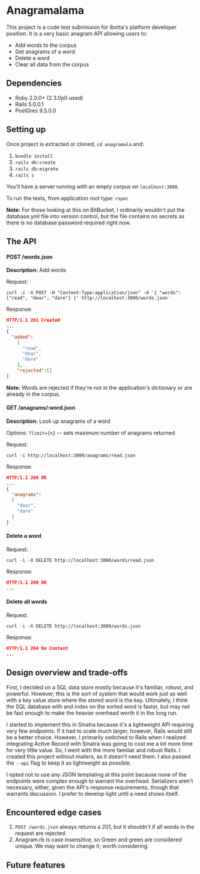 # Anagramalama

This project is a code test submission for Ibotta's platform developer position. It is a very basic anagram API allowing users to:
* Add words to the corpus
* Get anagrams of a word
* Delete a word
* Clear all data from the corpus

## Dependencies
* Ruby 2.0.0+ (2.3.0p0 used)
* Rails 5.0.0.1
* PostGres 9.5.0.0

## Setting up
Once project is extracted or cloned, `cd anagramala` and:
1. `bundle install`
2. `rails db:create`
3. `rails db:migrate`
4. `rails s`

You'll have a server running with an empty corpus on `localhost:3000`.

To run the tests, from application root type: `rspec`

**Note:** For those looking at this on BitBucket, I ordinarily wouldn't put the database.yml file into version control, but the file contains no secrets as there is no database password required right now.

## The API
#### POST /words.json
**Description:** Add words

Request:
```shell
curl -i -X POST -H "Content-Type:application/json" -d '{ "words": ["read", "dear", "dare"] }' http://localhost:3000/words.json`
```
Response:
```json
HTTP/1.1 201 Created
...
{
  "added":
    [
      "read",
      "dear",
      "dare"
    ],
    "rejected":[]
}
```
**Note:** Words are rejected if they're not in the application's dictionary or are already in the corpus.

#### GET /anagrams/:word.json
**Description:** Look up anagrams of a word

Options: `?limit={n}` -- sets maximum number of anagrams returned

Request:
```shell
curl -i http://localhost:3000/anagrams/read.json
```

Response:
```json
HTTP/1.1 200 OK
...
{
  "anagrams":
  [
    "dear",
    "dare"
  ]
}
```

#### Delete a word
Request:
```shell
curl -i -X DELETE http://localhost:3000/words/read.json
```

Response:
```json
HTTP/1.1 200 OK
...
```

#### Delete all words
Request:
```shell
curl -i -X DELETE http://localhost:3000/words.json
```

Response:
```json
HTTP/1.1 204 No Content
...
```

## Design overview and trade-offs
First, I decided on a SQL data store mostly because it's familiar, robust, and powerful. However, this is the sort of system that would work just as well with a key value store where the stored word is the key. Ultimately, I think the SQL database with and index on the sorted word is faster, but may not be fast enough to make the heavier overhead worth it in the long run.

I started to implement this in Sinatra because it's a lightweight API requiring very few endpoints. If it had to scale much larger, however, Rails would still be a better choice. However, I primarily switched to Rails when I realized integrating Active Record with Sinatra was going to cost me a lot more time for very little value. So, I went with the more familiar and robust Rails. I created this project without mailers, as it doesn't need them. I also passed the `--api` flag to keep it as lightweight as possible.

I opted not to use any JSON templating at this point because none of the endpoints were complex enough to warrant the overhead. Serializers aren't necessary, either, given the API's response requirements, though that warrants discussion. I prefer to develop light until a need shows itself.

## Encountered edge cases
1. `POST /words.json` always returns a 201, but it shouldn't if all words in the request are rejected.
2. Anagram.rb is case insensitive, so Green and green are considered unique. We may want to change it; worth considering.

## Future features
